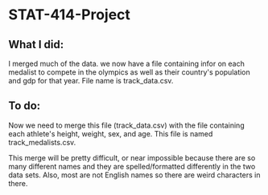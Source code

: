 # STAT-414-Project

## What I did:
I merged much of the data. we now have a file containing infor on each medalist to compete in the olympics as well as their country's population and gdp for that year. File name is track_data.csv.

## To do:
Now we need to merge this file (track_data.csv) with the file containing each athlete's height, weight, sex, and age. This file is named track_medalists.csv.

This merge will be pretty difficult, or near impossible because there are so many different names and they are spelled/formatted differently in the two data sets. Also, most are not English names so there are weird characters in there.
